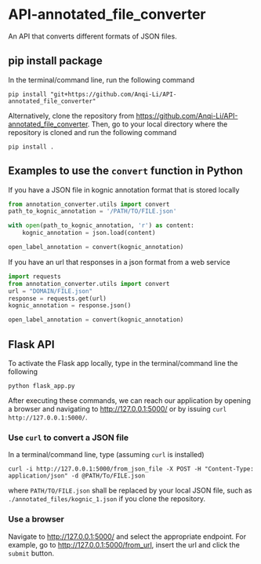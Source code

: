 # API-annotated_file_converter
An API that converts different formats of JSON files.

## pip install package
In the terminal/command line, run the following command
```
pip install "git+https://github.com/Anqi-Li/API-annotated_file_converter"
```

Alternatively, clone the repository from https://github.com/Anqi-Li/API-annotated_file_converter. Then, go to your local directory where the repository is cloned and run the following command
```
pip install .
```

## Examples to use the `convert` function in Python
If you have a JSON file in kognic annotation format that is stored locally
```python
from annotation_converter.utils import convert
path_to_kognic_annotation = '/PATH/TO/FILE.json'

with open(path_to_kognic_annotation, 'r') as content:
    kognic_annotation = json.load(content)

open_label_annotation = convert(kognic_annotation)
```

If you have an url that responses in a json format from a web service
```python
import requests
from annotation_converter.utils import convert
url = "DOMAIN/FILE.json" 
response = requests.get(url)
kognic_annotation = response.json()

open_label_annotation = convert(kognic_annotation)

```

## Flask API
To activate the Flask app locally, type in the terminal/command line the following
```
python flask_app.py

```
After executing these commands, we can reach our application by opening a browser and navigating to http://127.0.0.1:5000/ or by issuing `curl http://127.0.0.1:5000/`.

### Use `curl` to convert a JSON file
In a terminal/command line, type (assuming `curl` is installed)
```
curl -i http://127.0.0.1:5000/from_json_file -X POST -H "Content-Type: application/json" -d @PATH/To/FILE.json
```
where `PATH/TO/FILE.json` shall be replaced by your local JSON file, such as `./annotated_files/kognic_1.json` if you clone the repository.

### Use a browser
Navigate to http://127.0.0.1:5000/ and select the appropriate endpoint.
For example, go to http://127.0.0.1:5000/from_url, insert the url and click the `submit` button.
